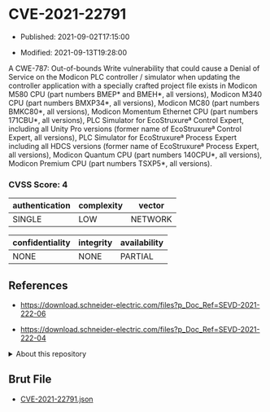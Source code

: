 # CVE-2021-22791

- Published: 2021-09-02T17:15:00

- Modified: 2021-09-13T19:28:00

A CWE-787: Out-of-bounds Write vulnerability that could cause a Denial of Service on the Modicon PLC controller / simulator when updating the controller application with a specially crafted project file exists in Modicon M580 CPU (part numbers BMEP* and BMEH*, all versions), Modicon M340 CPU (part numbers BMXP34*, all versions), Modicon MC80 (part numbers BMKC80*, all versions), Modicon Momentum Ethernet CPU (part numbers 171CBU*, all versions), PLC Simulator for EcoStruxureª Control Expert, including all Unity Pro versions (former name of EcoStruxureª Control Expert, all versions), PLC Simulator for EcoStruxureª Process Expert including all HDCS versions (former name of EcoStruxureª Process Expert, all versions), Modicon Quantum CPU (part numbers 140CPU*, all versions), Modicon Premium CPU (part numbers TSXP5*, all versions).

### CVSS Score: **4**

| authentication | complexity | vector |
| --- | --- | --- |
| SINGLE | LOW | NETWORK |

| confidentiality | integrity | availability |
| --- | --- | --- |
| NONE | NONE | PARTIAL |

## References

* https://download.schneider-electric.com/files?p_Doc_Ref=SEVD-2021-222-06

* https://download.schneider-electric.com/files?p_Doc_Ref=SEVD-2021-222-04

<details>
<summary>About this repository</summary> 

  This repository is part of the project [Live Hack CVE](https://github.com/Live-Hack-CVE). Main website can be found [www.live-hack.org](https://www.live-hack.org) 
  
  Made by [Sn0wAlice](https://github.com/Sn0wAlice) for the people that care about security and need to have a feed of the latest CVEs. Hope you enjoy it, don't forget to star the repo and follow me on [Twitter](https://twitter.com/Sn0wAlice) and [Github](https://github.com/Sn0wAlice). And that is my [personnal website](https://www.alice-snow.me/)

  - [Home Page](https://github.com/Live-Hack-CVE)
  - [Framework](https://github.com/Live-Hack-CVE/cve-framework)
  - [CVE database](https://github.com/Live-Hack-CVE/full_database)
  - [Changelog](https://github.com/Live-Hack-CVE/Changelog)
</details>

## Brut File

* [CVE-2021-22791.json](https://raw.githubusercontent.com/Live-Hack-CVE/full_database/main/cves/2021/CVE-2021-22791.json)

